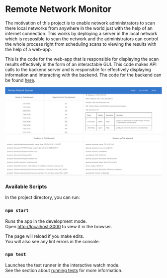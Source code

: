 # Remote Network Monitor

The motivation of this project is to enable network administrators to scan there local networks from anywhere in the world just with the help of an internet connection. This works by deploying a server in the local network which is resposible to scan the network and the administrators can control the whole process right from scheduling scans to viewing the results with the help of a web-app.

This is the code for the web-app that is responsible for displaying the scan results effectively in the form of an interactable GUI. This code makes API calls to the backend server and is responsible for effectively displaying information and interacting with the backend. The code for the backend can be found [here](https://github.com/AchyutChaudhary/vulnerability_assessment).

<kbd>
  <img src="https://github.com/achalsaharan/capstone-frontend/blob/master/readmeImg1.png">
</kbd>

### Available Scripts

In the project directory, you can run:

### `npm start`

Runs the app in the development mode.<br />
Open [http://localhost:3000](http://localhost:3000) to view it in the browser.

The page will reload if you make edits.<br />
You will also see any lint errors in the console.

### `npm test`

Launches the test runner in the interactive watch mode.<br />
See the section about [running tests](https://facebook.github.io/create-react-app/docs/running-tests) for more information.

